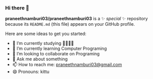### Hi there 👋

**praneethnamburi03/praneethnamburi03** is a ✨ _special_ ✨ repository because its `README.md` (this file) appears on your GitHub profile.

Here are some ideas to get you started:

- 🔭 I’m currently studying 👨‍🎓👨‍⚖️  
- 🌱 I’m currently learning Computer Programing  
- 👯 I’m looking to collaborate on Programing 
- 💬 Ask me about something
- 📫 How to reach me: praneethnamburi03@gmail.com
- 😄 Pronouns: kittu


